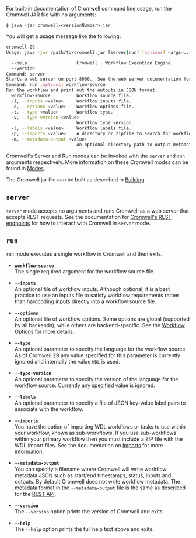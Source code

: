 
For built-in documentation of Cromwell command line usage, run the Cromwell JAR file with no arguments:

`$ java -jar cromwell-<versionNumber>.jar`

You will get a usage message like the following:

```bash
cromwell 29
Usage: java -jar /path/to/cromwell.jar [server|run] [options] <args>...

  --help                   Cromwell - Workflow Execution Engine
  --version                
Command: server
Starts a web server on port 8000.  See the web server documentation for more details about the API endpoints.
Command: run [options] workflow-source
Run the workflow and print out the outputs in JSON format.
  workflow-source          Workflow source file.
  -i, --inputs <value>     Workflow inputs file.
  -o, --options <value>    Workflow options file.
  -t, --type <value>       Workflow type.
  -v, --type-version <value>
                           Workflow type version.
  -l, --labels <value>     Workflow labels file.
  -p, --imports <value>    A directory or zipfile to search for workflow imports.
  -m, --metadata-output <value>
                           An optional directory path to output metadata.
```

Cromwell's Server and Run modes can be invoked with the `server` and `run` arguments respectively. More information on these Cromwell modes can be found in [Modes](Modes).

The Cromwell jar file can be built as described in [Building](Building). 

## `server`

`server` mode accepts no arguments and runs Cromwell as a web server that accepts REST requests. See the documentation for [Cromwell's REST endpoints](/api/RESTAPI) for how to interact with Cromwell in `server` mode.

## `run`

`run` mode executes a single workflow in Cromwell and then exits.

* **`workflow-source`**  
The single required argument for the workflow source file.
 
* **`--inputs`**  
An optional file of workflow inputs.  Although optional, it is a best practice to use an inputs file to satisfy workflow
requirements rather than hardcoding inputs directly into a workflow source file.

* **`--options`**  
An optional file of workflow options.  Some options are global (supported by all backends), while others are backend-specific. See the [Workflow Options](wf_options/Overview) for more details.

* **`--type`**  
An optional parameter to specify the language for the workflow source. As of Cromwell 29 any value specified for this parameter is currently ignored and internally the value `WDL` is used.

* **`--type-version`**  
An optional parameter to specify the version of the language for the workflow source. Currently any specified value is ignored.

* **`--labels`**  
An optional parameter to specify a file of JSON key-value label pairs to associate with the workflow.

* **`--imports`**  
You have the option of importing WDL workflows or tasks to use within your workflow, known as sub-workflows.
If you use sub-workflows within your primary workflow then you must include a ZIP file with the WDL import files.
See the documentation on [Imports](Imports) for more information.

* **`--metadata-output`**  
You can specify a filename where Cromwell will write workflow metadata JSON such as start/end timestamps, status, inputs and outputs. By default Cromwell does not write workflow metadata. The metadata format in the `--metadata-output` file is the same as described for the [REST API](api/RESTAPI#get-workflow-and-call-level-metadata-for-a-specified-workflow).

* **`--version`**  
The `--version` option prints the version of Cromwell and exits.

* **`--help`**  
The `--help` option prints the full help text above and exits.
